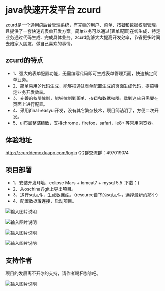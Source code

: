 java快速开发平台 zcurd
===============
zcurd是一个通用的后台管理系统，有完善的用户、菜单、按钮和数据权限管理，且提供了一套快速的表单开发方案。简单业务可以通过[表单配置]在线生成，特定业务通过代码生成，完成具体业务。zcurd能够大大提高开发效率，节省更多时间去陪家人朋友，做自己喜欢的事情。

zcurd的特点
-----------------------------------
* 1、强大的表单配置功能，无需编写代码即可生成表单管理页面，快速搞定简单业务。
* 2、简单易用的代码生成，能够把通过表单配置生成的页面生成代码，提搞特定业务开发效率。
* 3、完善的权限控制，能够控制到菜单、按钮和数据权限，做到这些只需要在页面上进行配置。
* 4、采用jfinal+easyui开发，没有其它繁杂技术，项目简洁明了，方便二次开发。
* 5、ui布局整洁精致，支持chrome，firefox，safari，ie8+ 等常用浏览器。

体验地址
-----------------------------------
 http://zcurddemo.duapp.com/login
QQ群交流群：497019074

项目部署
-----------------------------------
* 1、安装开发环境，eclipse Mars + tomcat7 + mysql 5.5 (下载：)
* 2、从oschina的git上导出项目。
* 3、运行sql文件，生成数据库。（resource目下的sql文件，选择最新的那个）
* 4、配置数据库连接，启动项目。

![输入图片说明](http://git.oschina.net/uploads/images/2016/0910/174856_5b656530_487886.png "表单配置")

![输入图片说明](http://git.oschina.net/uploads/images/2016/0910/174920_b9f9a7c3_487886.png "编辑表单")

![输入图片说明](http://git.oschina.net/uploads/images/2016/0910/175001_14e96f48_487886.png "权限管理")

![输入图片说明](http://git.oschina.net/uploads/images/2016/0910/175049_6eff2e26_487886.png "编辑菜单")

支持作者
-----------------------------------
项目的发展离不开你的支持，请作者喝杯咖啡吧。

![输入图片说明](http://git.oschina.net/uploads/images/2016/0914/152628_76321dca_487886.png "在这里输入图片标题")